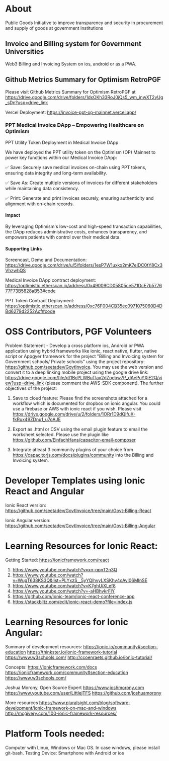 # About

Public Goods Initiative to improve transparency and security in procurement and supply of goods at government institutions

## Invoice and Billing system for Government Universities 

Web3 Billing and Invoicing System on ios, android or as a PWA.

## Github Metrics Summary for Optimism RetroPGF

Please visit Github Metrics Summary for Optimism RetroPGF at https://drive.google.com/drive/folders/1dxOKh33RoJ0jQs5_wm_inwXT2yUg_sDn?usp=drive_link 

Vercel Deployment: https://invoice-ppt-op-mainnet.vercel.app/ 


### PPT Medical Invoice DApp – Empowering Healthcare on Optimism 

PPT Utility Token Deployment in Medical Invoice DApp

We have deployed the PPT utility token on the Optimism (OP) Mainnet to power key functions within our Medical Invoice DApp: 

✅ Save: Securely save medical invoices on-chain using PPT tokens, ensuring data integrity and long-term availability.

✅ Save As: Create multiple versions of invoices for different stakeholders while maintaining data consistency.

✅ Print: Generate and print invoices securely, ensuring authenticity and alignment with on-chain records.

#### Impact

By leveraging Optimism's low-cost and high-speed transaction capabilities, the DApp reduces administrative costs, enhances transparency, and empowers patients with control over their medical data.

#### Supporting Links

Screencast, Demo and Documentation: https://drive.google.com/drive/u/5/folders/1esP7W1uxkx2mK7eIDC0tY8Cx3VhzwhQS  

Medical Invoice DApp contract deployment: https://optimistic.etherscan.io/address/0x49009CD05805ce571DcE7b577677F73B5828aB53#code 

PPT Token Contract Deployment: https://optimistic.etherscan.io/address/0xc76F004CB35ec0971075060D4DBd6279d2252Acf#code


# OSS Contributors, PGF Volunteers

Problem Statement - Develop a cross platform ios, Android or PWA application using hybrid frameworks like ionic, react native, flutter, native script or Appgyer framework for the project "Billing and Invoicing system for Government schools/ Private schools" using the project repository: https://github.com/seetadev/GovtInvoice. You may use the web version and convert it to a deep linking mobile project using the google drive link: https://drive.google.com/file/d/1BcPLWBuTlax2dZoebw7P_dAePuYXiE2Q/view?usp=drive_link (please comment the AWS-SDK component). The further objectives of the project:

1. Save to cloud feature: Please find the screenshots attached for a workflow which is documented for dropbox on ionic angular. You could use a firebase or AWS with ionic react if you wish. Please visit https://drive.google.com/drive/u/2/folders/1ORr1D9dQifuX-fkRux49ZDnu1_u7oAJE

2. Export as .html or CSV using the email plugin feature to email the worksheet selected. Please
use the plugin like https://github.com/EinfachHans/capacitor-email-composer

3. Integrate atleast 3 community plugins of your choice from https://capacitorjs.com/docs/plugins/community into the Billing and Invoicing system.

# Developer Templates using Ionic React and Angular

Ionic React version: https://github.com/seetadev/GovtInvoice/tree/main/Govt-Billing-React

Ionic Angular version: https://github.com/seetadev/GovtInvoice/tree/main/Govt-Billing-Angular

# Learning Resources for Ionic React:
Getting Started: https://ionicframework.com/react
1. https://www.youtube.com/watch?v=xn-qpnT2n3Q
2. https://www.youtube.com/watch?v=WugT638KS3Q&list=PLYxzS__5yYQlhvyLXSKhv4oAvl06MInSE
3. https://www.youtube.com/watch?v=K7ghUiXLef8
4. https://www.youtube.com/watch?v=-aHBhvkrFlY
5. https://github.com/ionic-team/ionic-react-conference-app
6. https://stackblitz.com/edit/ionic-react-demo?file=index.js

#  Learning Resources for Ionic Angular:

Summary of development resources:
https://ionic.io/community#section-education
https://thinkster.io/ionic-framework-tutorial
https://www.w3schools.com/
http://ccoenraets.github.io/ionic-tutorial/

Concepts:
https://ionicframework.com/docs
https://ionicframework.com/community#section-education
https://www.w3schools.com/

Joshua Morony, Open Source Expert 
https://www.joshmorony.com
https://www.youtube.com/user/LittlejTFS
https://github.com/joshuamorony

More resources
https://www.pluralsight.com/blog/software-development/ionic-framework-on-mac-and-windows
http://mcgivery.com/100-ionic-framework-resources/


# Platform Tools needed:
Computer with Linux, Windows or Mac OS. In case windows, please install git-bash.
Testing Device: Smartphone with Android or ios
